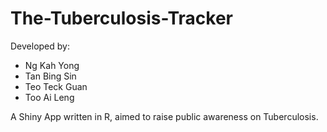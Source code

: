 # The-Tuberculosis-Tracker

Developed by: 

- Ng Kah Yong
- Tan Bing Sin
- Teo Teck Guan
- Too Ai Leng

A Shiny App written in R, aimed to raise public awareness on Tuberculosis.
